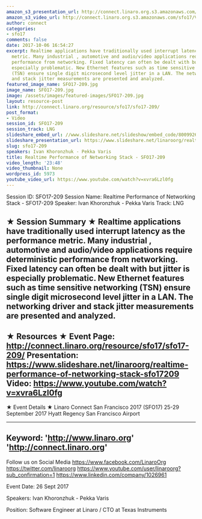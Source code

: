 ```yaml
---
amazon_s3_presentation_url: http://connect.linaro.org.s3.amazonaws.com/sfo17/Presentations/SFO17-209%20-%20Realtime%20Performance%20of%20Networking%20Stack.pdf
amazon_s3_video_url: http://connect.linaro.org.s3.amazonaws.com/sfo17/Videos/SFO17-209%20-%20Realtime%20Performance%20of%20Networking%20Stack.mp4
author: connect
categories:
- sfo17
comments: false
date: 2017-10-06 16:54:27
excerpt: Realtime applications have traditionally used interrupt latency as the performance
  metric. Many industrial , automotive and audio/video applications require deterministic
  performance from networking. Fixed latency can often be dealt with but jitter is
  especially problematic. New Ethernet features such as time sensitive networking
  (TSN) ensure single digit microsecond level jitter in a LAN. The networking driver
  and stack jitter measurements are presented and analyzed.
featured_image_name: SFO17-209.jpg
image_name: SFO17-209.jpg
image: /assets/images/featured-images/SFO17-209.jpg
layout: resource-post
link: http://connect.linaro.org/resource/sfo17/sfo17-209/
post_format:
- Video
session_id: SFO17-209
session_track: LNG
slideshare_embed_url: //www.slideshare.net/slideshow/embed_code/80099264
slideshare_presentation_url: https://www.slideshare.net/linaroorg/realtime-performance-of-networking-stack-sfo17209
slug: sfo17-209
speakers: Ivan Khoronzhuk - Pekka Varis
title: Realtime Performance of Networking Stack - SFO17-209
video_length: '23:48'
video_thumbnail: None
wordpress_id: 5973
youtube_video_url: https://www.youtube.com/watch?v=xvra6Lzl0fg
---
```


Session ID: SFO17-209
Session Name: Realtime Performance of Networking Stack - SFO17-209
Speaker: Ivan Khoronzhuk - Pekka Varis
Track: LNG


★ Session Summary ★
Realtime applications have traditionally used interrupt latency as the performance metric. Many industrial , automotive and audio/video applications require deterministic performance from networking. Fixed latency can often be dealt with but jitter is especially problematic. New Ethernet features such as time sensitive networking (TSN) ensure single digit microsecond level jitter in a LAN. The networking driver and stack jitter measurements are presented and analyzed.
---------------------------------------------------
★ Resources ★
Event Page: http://connect.linaro.org/resource/sfo17/sfo17-209/
Presentation: https://www.slideshare.net/linaroorg/realtime-performance-of-networking-stack-sfo17209
Video: https://www.youtube.com/watch?v=xvra6Lzl0fg
 ---------------------------------------------------

★ Event Details ★
Linaro Connect San Francisco 2017 (SFO17)
25-29 September 2017
Hyatt Regency San Francisco Airport

---------------------------------------------------
Keyword:
'http://www.linaro.org'
'http://connect.linaro.org'
---------------------------------------------------
Follow us on Social Media
https://www.facebook.com/LinaroOrg
https://twitter.com/linaroorg
https://www.youtube.com/user/linaroorg?sub_confirmation=1
https://www.linkedin.com/company/1026961

Event Date: 26 Sept 2017

Speakers: Ivan Khoronzhuk - Pekka Varis

Position: Software Engineer at Linaro / CTO at Texas Instruments
